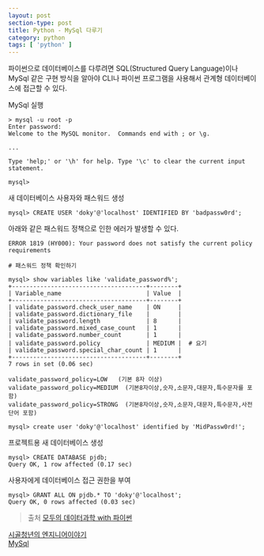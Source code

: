 ```yaml
---
layout: post
section-type: post
title: Python - MySql 다루기
category: python
tags: [ 'python' ]
---
```


파이썬으로 데이터베이스를 다루려면 SQL(Structured Query Language)이나 MySql 같은 구현 방식을 알아야 CLI나 파이썬 프로그램을 사용해서 관계형 데이터베이스에 접근할 수 있다.


MySql 실행

```
> mysql -u root -p
Enter password:
Welcome to the MySQL monitor.  Commands end with ; or \g.

...

Type 'help;' or '\h' for help. Type '\c' to clear the current input statement.

mysql>
```

새 데이터베이스 사용자와 패스워드 생성

```
mysql> CREATE USER 'doky'@'localhost' IDENTIFIED BY 'badpassw0rd';
```

아래와 같은 패스워드 정책으로 인한 에러가 발생할 수 있다.
```
ERROR 1819 (HY000): Your password does not satisfy the current policy requirements
```

```
# 패스워드 정책 확인하기

mysql> show variables like 'validate_password%';
+--------------------------------------+--------+
| Variable_name                        | Value  |
+--------------------------------------+--------+
| validate_password.check_user_name    | ON     |
| validate_password.dictionary_file    |        |
| validate_password.length             | 8      |
| validate_password.mixed_case_count   | 1      |
| validate_password.number_count       | 1      |
| validate_password.policy             | MEDIUM |  # 요기
| validate_password.special_char_count | 1      |
+--------------------------------------+--------+
7 rows in set (0.06 sec)
```

```
validate_password_policy=LOW   (기본 8자 이상)
validate_password_policy=MEDIUM  (기본8자이상,숫자,소문자,대문자,특수문자를 포함)
validate_password_policy=STRONG  (기본8자이상,숫자,소문자,대문자,특수문자,사전단어 포함)
```

```
mysql> create user 'doky'@'localhost' identified by 'MidPassw0rd!';
```

프로젝트용 새 데이터베이스 생성

```
mysql> CREATE DATABASE pjdb;
Query OK, 1 row affected (0.17 sec)
```

사용자에게 데이터베이스 접근 권한을 부여

```
mysql> GRANT ALL ON pjdb.* TO 'doky'@'localhost';
Query OK, 0 rows affected (0.03 sec)
```



> 출처 [모두의 데이터과학 with 파이썬](https://www.kyobobook.co.kr/product/detailViewKor.laf?mallGb=KOR&ejkGb=KOR&barcode=9791160502152&orderClick=JAj)  

[시골청년의 엔지니어이야기](https://xinet.kr/?p=974)  
[MySql](https://dev.mysql.com/doc/refman/5.6/en/validate-password.html)
